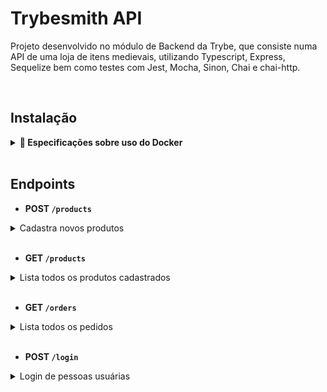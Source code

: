 # Trybesmith API

Projeto desenvolvido no módulo de Backend da Trybe, que consiste numa API de uma loja de itens medievais, utilizando Typescript, Express, Sequelize bem como testes com Jest, Mocha, Sinon, Chai e chai-http.

<br>

## Instalação

<details>
  <summary><strong>🐳 Especificações sobre uso do Docker</strong></summary>

> Rode os serviços `app-trybesmith` e `db` com o comando `docker-compose up -d --build`.

- Lembre-se de parar o `mysql` se estiver usando localmente na porta padrão (`3306`), ou adapte, caso queria fazer uso da aplicação em containers
- Esses serviços irão inicializar um container chamado `trybesmith_api` e outro chamado `trybesmith_db`.
- A partir daqui você pode rodar o container `trybesmith_api` via CLI ou abri-lo no VS Code.

  > Instale as dependências [**Caso existam**] com `npm install`
  > Rode o comando `npm run db:reset` para criar o banco de dados, as tabelas que serão utilizadas e populá-las.
  > Use o comando `docker exec -it trybesmith_api bash` para entrar no container.

  - Ele te dará acesso ao terminal interativo do container criado pelo compose, que está rodando em segundo plano.

  > Para visualizar o logs do nodemon em seu terminal use os seguintes comandos:
  > `docker ps`: para visualizar os containers ativos e pegar o `CONTAINER ID`;
  > `docker logs -f <id_do_container>`: para visualizar os logs do seu servidor com nodemon;

</details>

<br>

## Endpoints

- <strong> POST `/products` </strong>

<details>
  <summary>Cadastra novos produtos</summary>

  - O endpoint deve receber a seguinte estrutura:
    ```json
    {
      "name": "Martelo de Thor",
      "price": "30 peças de ouro",
      "orderId": 4
    }
    ```
  - As ordens dos pedidos de id 1 a 3 já foram criados pelo seeders no banco de dados, sendo assim novos produtos devem passar um novo `orderId`, pois os produtos são exclusivos.

  - O resultado retornado para cadastrar o produto com sucesso deverá ser conforme exibido abaixo, com um _status http_ `201`:

    ```json
    {
      "id": 6,
      "name": "Martelo de Thor",
      "price": "30 peças de ouro"
    }
    ```

</details>

<br>

- <strong> GET `/products`</strong>

<details>
  <summary>Lista todos os produtos cadastrados</summary>

  - O resultado retornado para listar produtos com sucesso deverá ser conforme exibido abaixo, com um _status http_ `200`:
    
    ```json
    [
      {
        "id": 1,
        "name": "Pedra Filosofal",
        "price": "20 gold",
        "orderId": null
      },
      {
        "id": 2,
        "name": "Lança do Destino",
        "price": "100 diamond",
        "orderId": 1
      }
    ]
    ```
</details>

<br>

- <strong>GET `/orders`</strong>

<details>
  <summary>Lista todos os pedidos</summary>

  - Quando houver mais de um pedido, o resultado retornado para listar pedidos com sucesso deverá ser conforme exibido abaixo, com um _status http_ `200`:

    ```json
    [
      {
        "id": 1,
        "userId": 2,
        "productIds": [1, 2]
      },
      {
        "id": 2,
        "userId": 1,
        "productIds": [3, 4]
      }
    ]
    ```

</details>

<br>

- <strong> POST `/login` </strong>

<details>
  <summary>Login de pessoas usuárias</summary>

  - O endpoint deve receber a seguinte estrutura:
    ```json
    {
      "username": "string",
      "password": "string"
    }
    ```
    
  - Se o _login_ não tiver o campo "username", o resultado retornado deverá ser um _status http_ `400` e
    ```json
    { "message": "\"username\" and \"password\" are required" }
    ```

  - Se o _login_ não tiver o campo "password", o resultado retornado deverá ser um _status http_ `400` e
    ```json
    { "message": "\"username\" and \"password\" are required" }
    ```
    
  - Se o _login_ tiver um username que não exista no banco de dados ele será considerado inválido e o resultado retornado deverá ser um _status http_ `401` e
    ```json
    { "message": "Username or password invalid" }
    ```

   - Se o login foi feito com sucesso, o resultado deverá ser um _status http_ `200` e deverá retornar um _token_ no formato abaixo (a _token_ não precisa ser exatamente igual a essa):
      ```json
        {
          "token": "eyJhbGciOiJIUzI1NiIsInR5cCI6IkpXVCJ9.eyJzdWIiOiIxMjM0NTY3ODkwIiwibmFtZSI6IkpvaG4gRG9lIiwiaWF0IjoxNTE2MjM5MDIyfQ.SflKxwRJSMeKKF2QT4fwpMeJf36POk6yJV_adQssw5c"
        }
      ```


</details>
